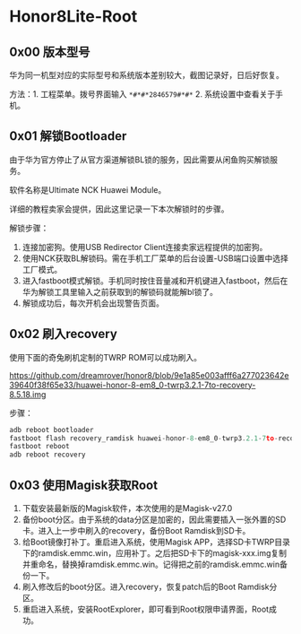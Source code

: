 # Honor8Lite-Root

## 0x00 版本型号

华为同一机型对应的实际型号和系统版本差别较大，截图记录好，日后好恢复。

方法：1. 工程菜单。拨号界面输入 `*#*#*2846579#*#*` 2. 系统设置中查看关于手机。

## 0x01 解锁Bootloader

由于华为官方停止了从官方渠道解锁BL锁的服务，因此需要从闲鱼购买解锁服务。

软件名称是Ultimate NCK Huawei Module。

详细的教程卖家会提供，因此这里记录一下本次解锁时的步骤。

解锁步骤：

1. 连接加密狗。使用USB Redirector Client连接卖家远程提供的加密狗。
2. 使用NCK获取BL解锁码。需在手机工厂菜单的后台设置-USB端口设置中选择工厂模式。    
3. 进入fastboot模式解锁。手机同时按住音量减和开机键进入fastboot，然后在华为解锁工具里输入之前获取到的解锁码就能解bl锁了。    
4. 解锁成功后，每次开机会出现警告页面。

## 0x02 刷入recovery

使用下面的奇兔刷机定制的TWRP ROM可以成功刷入。

https://github.com/dreamrover/honor8/blob/9e1a85e003afff6a277023642e39640f38f65e33/huawei-honor-8-em8_0-twrp3.2.1-7to-recovery-8.5.18.img

步骤：

```jsx
adb reboot bootloader
fastboot flash recovery_ramdisk huawei-honor-8-em8_0-twrp3.2.1-7to-recovery-8.5.18.img
fastboot reboot
adb reboot recovery
```

## 0x03 使用Magisk获取Root

1. 下载安装最新版的Magisk软件，本次使用的是Magisk-v27.0
2. 备份boot分区。由于系统的data分区是加密的，因此需要插入一张外置的SD卡。进入上一步中刷入的recovery，备份Boot Ramdisk到SD卡。
3. 给Boot镜像打补丁。重启进入系统，使用Magisk APP，选择SD卡TWRP目录下的ramdisk.emmc.win，应用补丁。之后把SD卡下的magisk-xxx.img复制并重命名，替换掉ramdisk.emmc.win。记得把之前的ramdisk.emmc.win备份一下。
4. 刷入修改后的boot分区。进入recovery，恢复patch后的Boot Ramdisk分区。
5. 重启进入系统，安装RootExplorer，即可看到Root权限申请界面，Root成功。

